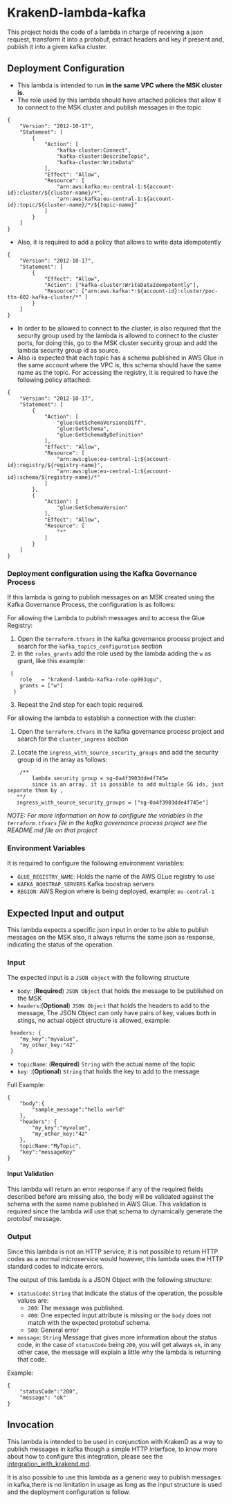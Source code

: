 # KrakenD-lambda-kafka

This project holds the code of a lambda in charge of receiving a json request,
transform it into a protobuf, extract headers and key if present and, publish it into a given kafka cluster.


## Deployment Configuration

* This lambda is intended to run **in the same VPC where the MSK cluster is**.
* The role used by this lambda should have attached policies that allow it to connect to the MSK cluster and publish messages in the topic
```
{
    "Version": "2012-10-17",
    "Statement": [
        {
            "Action": [
                "kafka-cluster:Connect",
                "kafka-cluster:DescribeTopic",
                "kafka-cluster:WriteData"
            ],
            "Effect": "Allow",
            "Resource": [
                "arn:aws:kafka:eu-central-1:${account-id}:cluster/${cluster-name}/*",
                "arn:aws:kafka:eu-central-1:${account-id}:topic/${cluster-name}/*/${topic-name}"
            ]
        }
    ]
}
```
* Also, it is required to add a policy that allows to write data idempotently
```
{
    "Version": "2012-10-17",
    "Statement": [
        {
            "Effect": "Allow",
            "Action": ["kafka-cluster:WriteDataIdempotently"],
            "Resource": ["arn:aws:kafka:*:${account-id}:cluster/poc-ttn-602-kafka-cluster/*" ]
        }
    ]
}
```
* In order to be allowed to connect to the cluster, is also required that the security group used by the lambda is allowed to
connect to the cluster ports, for doing this, go to the MSK cluster security group and add the lambda security group id as source.
* Also is expected that each topic has a schema published in AWS Glue in the same account where the VPC is,
this schema should have the same name as the topic. For accessing the registry, it is required to have the following policy attached:

```
{
    "Version": "2012-10-17",
    "Statement": [
        {
            "Action": [
                "glue:GetSchemaVersionsDiff",
                "glue:GetSchema",
                "glue:GetSchemaByDefinition"
            ],
            "Effect": "Allow",
            "Resource": [
                "arn:aws:glue:eu-central-1:${account-id}:registry/${registry-name}",
                "arn:aws:glue:eu-central-1:${account-id}:schema/${registry-name}/*"
            ]
        },
        {
            "Action": [
                "glue:GetSchemaVersion"
            ],
            "Effect": "Allow",
            "Resource": [
                "*"
            ]
        }
    ]
}
```
### Deployment configuration using the Kafka Governance Process

If this lambda is going to publish messages on an MSK created using the Kafka Governance Process, the configuration is as follows:

For allowing the Lambda to publish messages and to access the Glue Registry:

1. Open the `terraform.tfvars` in the kafka governance process project and search for the `kafka_topics_configuration` section
2.  in the `roles_grants` add the role used by the lambda adding the `w` as grant, like this example:
```
 {
    role   = "krakend-lambda-kafka-role-op993qgu",
    grants = ["w"]
  }
```
3. Repeat the 2nd step for each topic required.

For allowing the lambda to establish a connection with the cluster:

1. Open the `terraform.tfvars` in the kafka governance process project and search for the `cluster_ingress` section
    
2. Locate the `ingress_with_source_security_groups` and add the security group id in the array as follows:
```
    /**
        lambda security group = sg-0a4f3903dde4f745e
        since is an array, it is possible to add multiple SG ids, just separate them by ,
   **/
   ingress_with_source_security_groups = ["sg-0a4f3903dde4f745e"]
```

*NOTE: For more information on how to configure the variables in the `terraform.tfvars` file in the kafka governance process project
see the README.md file on that project*

### Environment Variables
It is required to configure the following environment variables:

* `GLUE_REGISTRY_NAME`: Holds the name of the AWS GLue registry to use
* `KAFKA_BOOSTRAP_SERVERS` Kafka boostrap servers
* `REGION`: AWS Region where is being deployed, example: `eu-central-1`

## Expected Input and output

This lambda expects a specific json input in order to be able to publish messages on the MSK also, it always returns the same
json as response, indicating the status of the operation.

### Input
The expected input is a `JSON object` with the following structure

* `body`: (**Required**) `JSON Object` that holds the message to be published on the MSK
* `headers`:(**Optional**) `JSON Object` that holds the headers to add to the message, The JSON Object
can only have pairs of key, values both in stings, no actual object structure is allowed, example:
```
 headers: {
    "my_key":"myvalue",
    "my_other_key:"42" 
 }
```
* `topicName`: (**Required**) `String` with the actual name of the topic
* `key`: :(**Optional**) `String` that holds the key to add to the message

Full Example:

```
{
    "body":{
        "sample_message":"hello world"
    },
    "headers": {
        "my_key":"myvalue",
        "my_other_key:"42" 
    },
    topicName:"MyTopic",
    "key":"messageKey"
}
```

#### Input Validation

This lambda will return an error response if any of the required fields described before are missing also,
the body will be validated against the schema with the same name published in AWS Glue. This validation is required since
the lambda will use that schema to dynamically generate the protobuf message.

### Output
Since this lambda is not an HTTP service, it is not possible to return HTTP codes as a normal
microservice would however, this lambda uses the HTTP standard codes to indicate errors.

The output of this lambda is a JSON Object with the following structure:

* `statusCode`: `String` that indicate the status of the operation, the possible values are:
  * `200`: The message was published.
  * `400`: One expected input attribute is missing or the `body` does not match with the expected protobuf schema.
  * `500`: General error
* `message`: `String` Message that gives more information about the status code, in the case of `statusCode` being `200`,
you will get always `ok`, in any other case, the message will explain a little why the lambda is returning that code. 

Example:

```
{
    "statusCode":"200",
    "message": "ok"
}
```


## Invocation

This lambda is intended to be used in conjunction with KrakenD as a way to
publish messages in kafka though a simple HTTP interface, to know more about how to
configure this integration, please see the [integration_with_krakend.md](integration_with_krakend.md).

It is also possible to use this lambda as a generic way to publish messages in kafka,there is no limitation in
usage as long as the input structure is used and the deployment configuration is follow.